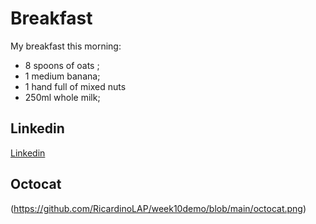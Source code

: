 # Breakfast

My breakfast this morning: 
  * 8 spoons of oats ;
  * 1 medium banana;
  * 1 hand full of mixed nuts
  * 250ml whole milk;

## Linkedin
[Linkedin](https://www.linkedin.com/in/ricardino-pereira-02659a1ba/)

## Octocat
(https://github.com/RicardinoLAP/week10demo/blob/main/octocat.png)
